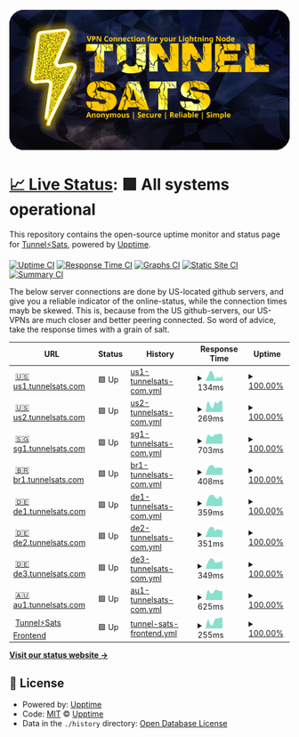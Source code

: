 ![Tunnelsats Logo](assets/tunnelsats_banner_640_320.png)

# [📈 Live Status](https://upptime.github.io/upptime): <!--live status--> **🟩 All systems operational**

This repository contains the open-source uptime monitor and status page for [Tunnel⚡️Sats](https://tunnelsats.com/), powered by [Upptime](https://github.com/upptime/upptime).

[![Uptime CI](https://github.com/Tunnelsats/upptime/workflows/Uptime%20CI/badge.svg)](https://github.com/Tunnelsats/upptime/actions?query=workflow%3A%22Uptime+CI%22)
[![Response Time CI](https://github.com/Tunnelsats/upptime/workflows/Response%20Time%20CI/badge.svg)](https://github.com/Tunnelsats/upptime/actions?query=workflow%3A%22Response+Time+CI%22)
[![Graphs CI](https://github.com/Tunnelsats/upptime/workflows/Graphs%20CI/badge.svg)](https://github.com/Tunnelsats/upptime/actions?query=workflow%3A%22Graphs+CI%22)
[![Static Site CI](https://github.com/Tunnelsats/upptime/workflows/Static%20Site%20CI/badge.svg)](https://github.com/Tunnelsats/upptime/actions?query=workflow%3A%22Static+Site+CI%22)
[![Summary CI](https://github.com/Tunnelsats/upptime/workflows/Summary%20CI/badge.svg)](https://github.com/Tunnelsats/upptime/actions?query=workflow%3A%22Summary+CI%22)

The below server connections are done by US-located github servers, and give you a reliable indicator of the online-status, while the connection times mayb be skewed. This is, because from the US github-servers, our US-VPNs are much closer and better peering connected. So word of advice, take the response times with a grain of salt.

<!--start: status pages-->
<!-- This summary is generated by Upptime (https://github.com/upptime/upptime) -->
<!-- Do not edit this manually, your changes will be overwritten -->
<!-- prettier-ignore -->
| URL | Status | History | Response Time | Uptime |
| --- | ------ | ------- | ------------- | ------ |
| <img alt="" src="https://icons.duckduckgo.com/ip3/us1.tunnelsats.com.ico" height="13"> [🇺🇸 us1.tunnelsats.com](https://us1.tunnelsats.com) | 🟩 Up | [us1-tunnelsats-com.yml](https://github.com/Tunnelsats/upptime/commits/HEAD/history/us1-tunnelsats-com.yml) | <details><summary><img alt="Response time graph" src="./graphs/us1-tunnelsats-com/response-time-week.png" height="20"> 134ms</summary><br><a href="https://status.tunnelsats.com/history/us1-tunnelsats-com"><img alt="Response time 192" src="https://img.shields.io/endpoint?url=https%3A%2F%2Fraw.githubusercontent.com%2FTunnelsats%2Fupptime%2FHEAD%2Fapi%2Fus1-tunnelsats-com%2Fresponse-time.json"></a><br><a href="https://status.tunnelsats.com/history/us1-tunnelsats-com"><img alt="24-hour response time 130" src="https://img.shields.io/endpoint?url=https%3A%2F%2Fraw.githubusercontent.com%2FTunnelsats%2Fupptime%2FHEAD%2Fapi%2Fus1-tunnelsats-com%2Fresponse-time-day.json"></a><br><a href="https://status.tunnelsats.com/history/us1-tunnelsats-com"><img alt="7-day response time 134" src="https://img.shields.io/endpoint?url=https%3A%2F%2Fraw.githubusercontent.com%2FTunnelsats%2Fupptime%2FHEAD%2Fapi%2Fus1-tunnelsats-com%2Fresponse-time-week.json"></a><br><a href="https://status.tunnelsats.com/history/us1-tunnelsats-com"><img alt="30-day response time 161" src="https://img.shields.io/endpoint?url=https%3A%2F%2Fraw.githubusercontent.com%2FTunnelsats%2Fupptime%2FHEAD%2Fapi%2Fus1-tunnelsats-com%2Fresponse-time-month.json"></a><br><a href="https://status.tunnelsats.com/history/us1-tunnelsats-com"><img alt="1-year response time 199" src="https://img.shields.io/endpoint?url=https%3A%2F%2Fraw.githubusercontent.com%2FTunnelsats%2Fupptime%2FHEAD%2Fapi%2Fus1-tunnelsats-com%2Fresponse-time-year.json"></a></details> | <details><summary><a href="https://status.tunnelsats.com/history/us1-tunnelsats-com">100.00%</a></summary><a href="https://status.tunnelsats.com/history/us1-tunnelsats-com"><img alt="All-time uptime 100.00%" src="https://img.shields.io/endpoint?url=https%3A%2F%2Fraw.githubusercontent.com%2FTunnelsats%2Fupptime%2FHEAD%2Fapi%2Fus1-tunnelsats-com%2Fuptime.json"></a><br><a href="https://status.tunnelsats.com/history/us1-tunnelsats-com"><img alt="24-hour uptime 100.00%" src="https://img.shields.io/endpoint?url=https%3A%2F%2Fraw.githubusercontent.com%2FTunnelsats%2Fupptime%2FHEAD%2Fapi%2Fus1-tunnelsats-com%2Fuptime-day.json"></a><br><a href="https://status.tunnelsats.com/history/us1-tunnelsats-com"><img alt="7-day uptime 100.00%" src="https://img.shields.io/endpoint?url=https%3A%2F%2Fraw.githubusercontent.com%2FTunnelsats%2Fupptime%2FHEAD%2Fapi%2Fus1-tunnelsats-com%2Fuptime-week.json"></a><br><a href="https://status.tunnelsats.com/history/us1-tunnelsats-com"><img alt="30-day uptime 100.00%" src="https://img.shields.io/endpoint?url=https%3A%2F%2Fraw.githubusercontent.com%2FTunnelsats%2Fupptime%2FHEAD%2Fapi%2Fus1-tunnelsats-com%2Fuptime-month.json"></a><br><a href="https://status.tunnelsats.com/history/us1-tunnelsats-com"><img alt="1-year uptime 100.00%" src="https://img.shields.io/endpoint?url=https%3A%2F%2Fraw.githubusercontent.com%2FTunnelsats%2Fupptime%2FHEAD%2Fapi%2Fus1-tunnelsats-com%2Fuptime-year.json"></a></details>
| <img alt="" src="https://icons.duckduckgo.com/ip3/us2.tunnelsats.com.ico" height="13"> [🇺🇸 us2.tunnelsats.com](https://us2.tunnelsats.com) | 🟩 Up | [us2-tunnelsats-com.yml](https://github.com/Tunnelsats/upptime/commits/HEAD/history/us2-tunnelsats-com.yml) | <details><summary><img alt="Response time graph" src="./graphs/us2-tunnelsats-com/response-time-week.png" height="20"> 269ms</summary><br><a href="https://status.tunnelsats.com/history/us2-tunnelsats-com"><img alt="Response time 214" src="https://img.shields.io/endpoint?url=https%3A%2F%2Fraw.githubusercontent.com%2FTunnelsats%2Fupptime%2FHEAD%2Fapi%2Fus2-tunnelsats-com%2Fresponse-time.json"></a><br><a href="https://status.tunnelsats.com/history/us2-tunnelsats-com"><img alt="24-hour response time 343" src="https://img.shields.io/endpoint?url=https%3A%2F%2Fraw.githubusercontent.com%2FTunnelsats%2Fupptime%2FHEAD%2Fapi%2Fus2-tunnelsats-com%2Fresponse-time-day.json"></a><br><a href="https://status.tunnelsats.com/history/us2-tunnelsats-com"><img alt="7-day response time 269" src="https://img.shields.io/endpoint?url=https%3A%2F%2Fraw.githubusercontent.com%2FTunnelsats%2Fupptime%2FHEAD%2Fapi%2Fus2-tunnelsats-com%2Fresponse-time-week.json"></a><br><a href="https://status.tunnelsats.com/history/us2-tunnelsats-com"><img alt="30-day response time 223" src="https://img.shields.io/endpoint?url=https%3A%2F%2Fraw.githubusercontent.com%2FTunnelsats%2Fupptime%2FHEAD%2Fapi%2Fus2-tunnelsats-com%2Fresponse-time-month.json"></a><br><a href="https://status.tunnelsats.com/history/us2-tunnelsats-com"><img alt="1-year response time 214" src="https://img.shields.io/endpoint?url=https%3A%2F%2Fraw.githubusercontent.com%2FTunnelsats%2Fupptime%2FHEAD%2Fapi%2Fus2-tunnelsats-com%2Fresponse-time-year.json"></a></details> | <details><summary><a href="https://status.tunnelsats.com/history/us2-tunnelsats-com">100.00%</a></summary><a href="https://status.tunnelsats.com/history/us2-tunnelsats-com"><img alt="All-time uptime 100.00%" src="https://img.shields.io/endpoint?url=https%3A%2F%2Fraw.githubusercontent.com%2FTunnelsats%2Fupptime%2FHEAD%2Fapi%2Fus2-tunnelsats-com%2Fuptime.json"></a><br><a href="https://status.tunnelsats.com/history/us2-tunnelsats-com"><img alt="24-hour uptime 100.00%" src="https://img.shields.io/endpoint?url=https%3A%2F%2Fraw.githubusercontent.com%2FTunnelsats%2Fupptime%2FHEAD%2Fapi%2Fus2-tunnelsats-com%2Fuptime-day.json"></a><br><a href="https://status.tunnelsats.com/history/us2-tunnelsats-com"><img alt="7-day uptime 100.00%" src="https://img.shields.io/endpoint?url=https%3A%2F%2Fraw.githubusercontent.com%2FTunnelsats%2Fupptime%2FHEAD%2Fapi%2Fus2-tunnelsats-com%2Fuptime-week.json"></a><br><a href="https://status.tunnelsats.com/history/us2-tunnelsats-com"><img alt="30-day uptime 100.00%" src="https://img.shields.io/endpoint?url=https%3A%2F%2Fraw.githubusercontent.com%2FTunnelsats%2Fupptime%2FHEAD%2Fapi%2Fus2-tunnelsats-com%2Fuptime-month.json"></a><br><a href="https://status.tunnelsats.com/history/us2-tunnelsats-com"><img alt="1-year uptime 100.00%" src="https://img.shields.io/endpoint?url=https%3A%2F%2Fraw.githubusercontent.com%2FTunnelsats%2Fupptime%2FHEAD%2Fapi%2Fus2-tunnelsats-com%2Fuptime-year.json"></a></details>
| <img alt="" src="https://icons.duckduckgo.com/ip3/sg1.tunnelsats.com.ico" height="13"> [🇸🇬 sg1.tunnelsats.com](https://sg1.tunnelsats.com) | 🟩 Up | [sg1-tunnelsats-com.yml](https://github.com/Tunnelsats/upptime/commits/HEAD/history/sg1-tunnelsats-com.yml) | <details><summary><img alt="Response time graph" src="./graphs/sg1-tunnelsats-com/response-time-week.png" height="20"> 703ms</summary><br><a href="https://status.tunnelsats.com/history/sg1-tunnelsats-com"><img alt="Response time 656" src="https://img.shields.io/endpoint?url=https%3A%2F%2Fraw.githubusercontent.com%2FTunnelsats%2Fupptime%2FHEAD%2Fapi%2Fsg1-tunnelsats-com%2Fresponse-time.json"></a><br><a href="https://status.tunnelsats.com/history/sg1-tunnelsats-com"><img alt="24-hour response time 720" src="https://img.shields.io/endpoint?url=https%3A%2F%2Fraw.githubusercontent.com%2FTunnelsats%2Fupptime%2FHEAD%2Fapi%2Fsg1-tunnelsats-com%2Fresponse-time-day.json"></a><br><a href="https://status.tunnelsats.com/history/sg1-tunnelsats-com"><img alt="7-day response time 703" src="https://img.shields.io/endpoint?url=https%3A%2F%2Fraw.githubusercontent.com%2FTunnelsats%2Fupptime%2FHEAD%2Fapi%2Fsg1-tunnelsats-com%2Fresponse-time-week.json"></a><br><a href="https://status.tunnelsats.com/history/sg1-tunnelsats-com"><img alt="30-day response time 670" src="https://img.shields.io/endpoint?url=https%3A%2F%2Fraw.githubusercontent.com%2FTunnelsats%2Fupptime%2FHEAD%2Fapi%2Fsg1-tunnelsats-com%2Fresponse-time-month.json"></a><br><a href="https://status.tunnelsats.com/history/sg1-tunnelsats-com"><img alt="1-year response time 654" src="https://img.shields.io/endpoint?url=https%3A%2F%2Fraw.githubusercontent.com%2FTunnelsats%2Fupptime%2FHEAD%2Fapi%2Fsg1-tunnelsats-com%2Fresponse-time-year.json"></a></details> | <details><summary><a href="https://status.tunnelsats.com/history/sg1-tunnelsats-com">100.00%</a></summary><a href="https://status.tunnelsats.com/history/sg1-tunnelsats-com"><img alt="All-time uptime 100.00%" src="https://img.shields.io/endpoint?url=https%3A%2F%2Fraw.githubusercontent.com%2FTunnelsats%2Fupptime%2FHEAD%2Fapi%2Fsg1-tunnelsats-com%2Fuptime.json"></a><br><a href="https://status.tunnelsats.com/history/sg1-tunnelsats-com"><img alt="24-hour uptime 100.00%" src="https://img.shields.io/endpoint?url=https%3A%2F%2Fraw.githubusercontent.com%2FTunnelsats%2Fupptime%2FHEAD%2Fapi%2Fsg1-tunnelsats-com%2Fuptime-day.json"></a><br><a href="https://status.tunnelsats.com/history/sg1-tunnelsats-com"><img alt="7-day uptime 100.00%" src="https://img.shields.io/endpoint?url=https%3A%2F%2Fraw.githubusercontent.com%2FTunnelsats%2Fupptime%2FHEAD%2Fapi%2Fsg1-tunnelsats-com%2Fuptime-week.json"></a><br><a href="https://status.tunnelsats.com/history/sg1-tunnelsats-com"><img alt="30-day uptime 100.00%" src="https://img.shields.io/endpoint?url=https%3A%2F%2Fraw.githubusercontent.com%2FTunnelsats%2Fupptime%2FHEAD%2Fapi%2Fsg1-tunnelsats-com%2Fuptime-month.json"></a><br><a href="https://status.tunnelsats.com/history/sg1-tunnelsats-com"><img alt="1-year uptime 100.00%" src="https://img.shields.io/endpoint?url=https%3A%2F%2Fraw.githubusercontent.com%2FTunnelsats%2Fupptime%2FHEAD%2Fapi%2Fsg1-tunnelsats-com%2Fuptime-year.json"></a></details>
| <img alt="" src="https://icons.duckduckgo.com/ip3/br1.tunnelsats.com.ico" height="13"> [🇧🇷 br1.tunnelsats.com](https://br1.tunnelsats.com) | 🟩 Up | [br1-tunnelsats-com.yml](https://github.com/Tunnelsats/upptime/commits/HEAD/history/br1-tunnelsats-com.yml) | <details><summary><img alt="Response time graph" src="./graphs/br1-tunnelsats-com/response-time-week.png" height="20"> 408ms</summary><br><a href="https://status.tunnelsats.com/history/br1-tunnelsats-com"><img alt="Response time 475" src="https://img.shields.io/endpoint?url=https%3A%2F%2Fraw.githubusercontent.com%2FTunnelsats%2Fupptime%2FHEAD%2Fapi%2Fbr1-tunnelsats-com%2Fresponse-time.json"></a><br><a href="https://status.tunnelsats.com/history/br1-tunnelsats-com"><img alt="24-hour response time 361" src="https://img.shields.io/endpoint?url=https%3A%2F%2Fraw.githubusercontent.com%2FTunnelsats%2Fupptime%2FHEAD%2Fapi%2Fbr1-tunnelsats-com%2Fresponse-time-day.json"></a><br><a href="https://status.tunnelsats.com/history/br1-tunnelsats-com"><img alt="7-day response time 408" src="https://img.shields.io/endpoint?url=https%3A%2F%2Fraw.githubusercontent.com%2FTunnelsats%2Fupptime%2FHEAD%2Fapi%2Fbr1-tunnelsats-com%2Fresponse-time-week.json"></a><br><a href="https://status.tunnelsats.com/history/br1-tunnelsats-com"><img alt="30-day response time 462" src="https://img.shields.io/endpoint?url=https%3A%2F%2Fraw.githubusercontent.com%2FTunnelsats%2Fupptime%2FHEAD%2Fapi%2Fbr1-tunnelsats-com%2Fresponse-time-month.json"></a><br><a href="https://status.tunnelsats.com/history/br1-tunnelsats-com"><img alt="1-year response time 474" src="https://img.shields.io/endpoint?url=https%3A%2F%2Fraw.githubusercontent.com%2FTunnelsats%2Fupptime%2FHEAD%2Fapi%2Fbr1-tunnelsats-com%2Fresponse-time-year.json"></a></details> | <details><summary><a href="https://status.tunnelsats.com/history/br1-tunnelsats-com">100.00%</a></summary><a href="https://status.tunnelsats.com/history/br1-tunnelsats-com"><img alt="All-time uptime 99.99%" src="https://img.shields.io/endpoint?url=https%3A%2F%2Fraw.githubusercontent.com%2FTunnelsats%2Fupptime%2FHEAD%2Fapi%2Fbr1-tunnelsats-com%2Fuptime.json"></a><br><a href="https://status.tunnelsats.com/history/br1-tunnelsats-com"><img alt="24-hour uptime 100.00%" src="https://img.shields.io/endpoint?url=https%3A%2F%2Fraw.githubusercontent.com%2FTunnelsats%2Fupptime%2FHEAD%2Fapi%2Fbr1-tunnelsats-com%2Fuptime-day.json"></a><br><a href="https://status.tunnelsats.com/history/br1-tunnelsats-com"><img alt="7-day uptime 100.00%" src="https://img.shields.io/endpoint?url=https%3A%2F%2Fraw.githubusercontent.com%2FTunnelsats%2Fupptime%2FHEAD%2Fapi%2Fbr1-tunnelsats-com%2Fuptime-week.json"></a><br><a href="https://status.tunnelsats.com/history/br1-tunnelsats-com"><img alt="30-day uptime 100.00%" src="https://img.shields.io/endpoint?url=https%3A%2F%2Fraw.githubusercontent.com%2FTunnelsats%2Fupptime%2FHEAD%2Fapi%2Fbr1-tunnelsats-com%2Fuptime-month.json"></a><br><a href="https://status.tunnelsats.com/history/br1-tunnelsats-com"><img alt="1-year uptime 99.99%" src="https://img.shields.io/endpoint?url=https%3A%2F%2Fraw.githubusercontent.com%2FTunnelsats%2Fupptime%2FHEAD%2Fapi%2Fbr1-tunnelsats-com%2Fuptime-year.json"></a></details>
| <img alt="" src="https://icons.duckduckgo.com/ip3/de1.tunnelsats.com.ico" height="13"> [🇩🇪 de1.tunnelsats.com](https://de1.tunnelsats.com) | 🟩 Up | [de1-tunnelsats-com.yml](https://github.com/Tunnelsats/upptime/commits/HEAD/history/de1-tunnelsats-com.yml) | <details><summary><img alt="Response time graph" src="./graphs/de1-tunnelsats-com/response-time-week.png" height="20"> 359ms</summary><br><a href="https://status.tunnelsats.com/history/de1-tunnelsats-com"><img alt="Response time 401" src="https://img.shields.io/endpoint?url=https%3A%2F%2Fraw.githubusercontent.com%2FTunnelsats%2Fupptime%2FHEAD%2Fapi%2Fde1-tunnelsats-com%2Fresponse-time.json"></a><br><a href="https://status.tunnelsats.com/history/de1-tunnelsats-com"><img alt="24-hour response time 304" src="https://img.shields.io/endpoint?url=https%3A%2F%2Fraw.githubusercontent.com%2FTunnelsats%2Fupptime%2FHEAD%2Fapi%2Fde1-tunnelsats-com%2Fresponse-time-day.json"></a><br><a href="https://status.tunnelsats.com/history/de1-tunnelsats-com"><img alt="7-day response time 359" src="https://img.shields.io/endpoint?url=https%3A%2F%2Fraw.githubusercontent.com%2FTunnelsats%2Fupptime%2FHEAD%2Fapi%2Fde1-tunnelsats-com%2Fresponse-time-week.json"></a><br><a href="https://status.tunnelsats.com/history/de1-tunnelsats-com"><img alt="30-day response time 381" src="https://img.shields.io/endpoint?url=https%3A%2F%2Fraw.githubusercontent.com%2FTunnelsats%2Fupptime%2FHEAD%2Fapi%2Fde1-tunnelsats-com%2Fresponse-time-month.json"></a><br><a href="https://status.tunnelsats.com/history/de1-tunnelsats-com"><img alt="1-year response time 397" src="https://img.shields.io/endpoint?url=https%3A%2F%2Fraw.githubusercontent.com%2FTunnelsats%2Fupptime%2FHEAD%2Fapi%2Fde1-tunnelsats-com%2Fresponse-time-year.json"></a></details> | <details><summary><a href="https://status.tunnelsats.com/history/de1-tunnelsats-com">100.00%</a></summary><a href="https://status.tunnelsats.com/history/de1-tunnelsats-com"><img alt="All-time uptime 100.00%" src="https://img.shields.io/endpoint?url=https%3A%2F%2Fraw.githubusercontent.com%2FTunnelsats%2Fupptime%2FHEAD%2Fapi%2Fde1-tunnelsats-com%2Fuptime.json"></a><br><a href="https://status.tunnelsats.com/history/de1-tunnelsats-com"><img alt="24-hour uptime 100.00%" src="https://img.shields.io/endpoint?url=https%3A%2F%2Fraw.githubusercontent.com%2FTunnelsats%2Fupptime%2FHEAD%2Fapi%2Fde1-tunnelsats-com%2Fuptime-day.json"></a><br><a href="https://status.tunnelsats.com/history/de1-tunnelsats-com"><img alt="7-day uptime 100.00%" src="https://img.shields.io/endpoint?url=https%3A%2F%2Fraw.githubusercontent.com%2FTunnelsats%2Fupptime%2FHEAD%2Fapi%2Fde1-tunnelsats-com%2Fuptime-week.json"></a><br><a href="https://status.tunnelsats.com/history/de1-tunnelsats-com"><img alt="30-day uptime 100.00%" src="https://img.shields.io/endpoint?url=https%3A%2F%2Fraw.githubusercontent.com%2FTunnelsats%2Fupptime%2FHEAD%2Fapi%2Fde1-tunnelsats-com%2Fuptime-month.json"></a><br><a href="https://status.tunnelsats.com/history/de1-tunnelsats-com"><img alt="1-year uptime 100.00%" src="https://img.shields.io/endpoint?url=https%3A%2F%2Fraw.githubusercontent.com%2FTunnelsats%2Fupptime%2FHEAD%2Fapi%2Fde1-tunnelsats-com%2Fuptime-year.json"></a></details>
| <img alt="" src="https://icons.duckduckgo.com/ip3/de2.tunnelsats.com.ico" height="13"> [🇩🇪 de2.tunnelsats.com](https://de2.tunnelsats.com) | 🟩 Up | [de2-tunnelsats-com.yml](https://github.com/Tunnelsats/upptime/commits/HEAD/history/de2-tunnelsats-com.yml) | <details><summary><img alt="Response time graph" src="./graphs/de2-tunnelsats-com/response-time-week.png" height="20"> 351ms</summary><br><a href="https://status.tunnelsats.com/history/de2-tunnelsats-com"><img alt="Response time 572" src="https://img.shields.io/endpoint?url=https%3A%2F%2Fraw.githubusercontent.com%2FTunnelsats%2Fupptime%2FHEAD%2Fapi%2Fde2-tunnelsats-com%2Fresponse-time.json"></a><br><a href="https://status.tunnelsats.com/history/de2-tunnelsats-com"><img alt="24-hour response time 312" src="https://img.shields.io/endpoint?url=https%3A%2F%2Fraw.githubusercontent.com%2FTunnelsats%2Fupptime%2FHEAD%2Fapi%2Fde2-tunnelsats-com%2Fresponse-time-day.json"></a><br><a href="https://status.tunnelsats.com/history/de2-tunnelsats-com"><img alt="7-day response time 351" src="https://img.shields.io/endpoint?url=https%3A%2F%2Fraw.githubusercontent.com%2FTunnelsats%2Fupptime%2FHEAD%2Fapi%2Fde2-tunnelsats-com%2Fresponse-time-week.json"></a><br><a href="https://status.tunnelsats.com/history/de2-tunnelsats-com"><img alt="30-day response time 388" src="https://img.shields.io/endpoint?url=https%3A%2F%2Fraw.githubusercontent.com%2FTunnelsats%2Fupptime%2FHEAD%2Fapi%2Fde2-tunnelsats-com%2Fresponse-time-month.json"></a><br><a href="https://status.tunnelsats.com/history/de2-tunnelsats-com"><img alt="1-year response time 599" src="https://img.shields.io/endpoint?url=https%3A%2F%2Fraw.githubusercontent.com%2FTunnelsats%2Fupptime%2FHEAD%2Fapi%2Fde2-tunnelsats-com%2Fresponse-time-year.json"></a></details> | <details><summary><a href="https://status.tunnelsats.com/history/de2-tunnelsats-com">100.00%</a></summary><a href="https://status.tunnelsats.com/history/de2-tunnelsats-com"><img alt="All-time uptime 99.83%" src="https://img.shields.io/endpoint?url=https%3A%2F%2Fraw.githubusercontent.com%2FTunnelsats%2Fupptime%2FHEAD%2Fapi%2Fde2-tunnelsats-com%2Fuptime.json"></a><br><a href="https://status.tunnelsats.com/history/de2-tunnelsats-com"><img alt="24-hour uptime 100.00%" src="https://img.shields.io/endpoint?url=https%3A%2F%2Fraw.githubusercontent.com%2FTunnelsats%2Fupptime%2FHEAD%2Fapi%2Fde2-tunnelsats-com%2Fuptime-day.json"></a><br><a href="https://status.tunnelsats.com/history/de2-tunnelsats-com"><img alt="7-day uptime 100.00%" src="https://img.shields.io/endpoint?url=https%3A%2F%2Fraw.githubusercontent.com%2FTunnelsats%2Fupptime%2FHEAD%2Fapi%2Fde2-tunnelsats-com%2Fuptime-week.json"></a><br><a href="https://status.tunnelsats.com/history/de2-tunnelsats-com"><img alt="30-day uptime 100.00%" src="https://img.shields.io/endpoint?url=https%3A%2F%2Fraw.githubusercontent.com%2FTunnelsats%2Fupptime%2FHEAD%2Fapi%2Fde2-tunnelsats-com%2Fuptime-month.json"></a><br><a href="https://status.tunnelsats.com/history/de2-tunnelsats-com"><img alt="1-year uptime 99.99%" src="https://img.shields.io/endpoint?url=https%3A%2F%2Fraw.githubusercontent.com%2FTunnelsats%2Fupptime%2FHEAD%2Fapi%2Fde2-tunnelsats-com%2Fuptime-year.json"></a></details>
| <img alt="" src="https://icons.duckduckgo.com/ip3/de3.tunnelsats.com.ico" height="13"> [🇩🇪 de3.tunnelsats.com](https://de3.tunnelsats.com) | 🟩 Up | [de3-tunnelsats-com.yml](https://github.com/Tunnelsats/upptime/commits/HEAD/history/de3-tunnelsats-com.yml) | <details><summary><img alt="Response time graph" src="./graphs/de3-tunnelsats-com/response-time-week.png" height="20"> 349ms</summary><br><a href="https://status.tunnelsats.com/history/de3-tunnelsats-com"><img alt="Response time 397" src="https://img.shields.io/endpoint?url=https%3A%2F%2Fraw.githubusercontent.com%2FTunnelsats%2Fupptime%2FHEAD%2Fapi%2Fde3-tunnelsats-com%2Fresponse-time.json"></a><br><a href="https://status.tunnelsats.com/history/de3-tunnelsats-com"><img alt="24-hour response time 366" src="https://img.shields.io/endpoint?url=https%3A%2F%2Fraw.githubusercontent.com%2FTunnelsats%2Fupptime%2FHEAD%2Fapi%2Fde3-tunnelsats-com%2Fresponse-time-day.json"></a><br><a href="https://status.tunnelsats.com/history/de3-tunnelsats-com"><img alt="7-day response time 349" src="https://img.shields.io/endpoint?url=https%3A%2F%2Fraw.githubusercontent.com%2FTunnelsats%2Fupptime%2FHEAD%2Fapi%2Fde3-tunnelsats-com%2Fresponse-time-week.json"></a><br><a href="https://status.tunnelsats.com/history/de3-tunnelsats-com"><img alt="30-day response time 385" src="https://img.shields.io/endpoint?url=https%3A%2F%2Fraw.githubusercontent.com%2FTunnelsats%2Fupptime%2FHEAD%2Fapi%2Fde3-tunnelsats-com%2Fresponse-time-month.json"></a><br><a href="https://status.tunnelsats.com/history/de3-tunnelsats-com"><img alt="1-year response time 396" src="https://img.shields.io/endpoint?url=https%3A%2F%2Fraw.githubusercontent.com%2FTunnelsats%2Fupptime%2FHEAD%2Fapi%2Fde3-tunnelsats-com%2Fresponse-time-year.json"></a></details> | <details><summary><a href="https://status.tunnelsats.com/history/de3-tunnelsats-com">100.00%</a></summary><a href="https://status.tunnelsats.com/history/de3-tunnelsats-com"><img alt="All-time uptime 100.00%" src="https://img.shields.io/endpoint?url=https%3A%2F%2Fraw.githubusercontent.com%2FTunnelsats%2Fupptime%2FHEAD%2Fapi%2Fde3-tunnelsats-com%2Fuptime.json"></a><br><a href="https://status.tunnelsats.com/history/de3-tunnelsats-com"><img alt="24-hour uptime 100.00%" src="https://img.shields.io/endpoint?url=https%3A%2F%2Fraw.githubusercontent.com%2FTunnelsats%2Fupptime%2FHEAD%2Fapi%2Fde3-tunnelsats-com%2Fuptime-day.json"></a><br><a href="https://status.tunnelsats.com/history/de3-tunnelsats-com"><img alt="7-day uptime 100.00%" src="https://img.shields.io/endpoint?url=https%3A%2F%2Fraw.githubusercontent.com%2FTunnelsats%2Fupptime%2FHEAD%2Fapi%2Fde3-tunnelsats-com%2Fuptime-week.json"></a><br><a href="https://status.tunnelsats.com/history/de3-tunnelsats-com"><img alt="30-day uptime 100.00%" src="https://img.shields.io/endpoint?url=https%3A%2F%2Fraw.githubusercontent.com%2FTunnelsats%2Fupptime%2FHEAD%2Fapi%2Fde3-tunnelsats-com%2Fuptime-month.json"></a><br><a href="https://status.tunnelsats.com/history/de3-tunnelsats-com"><img alt="1-year uptime 100.00%" src="https://img.shields.io/endpoint?url=https%3A%2F%2Fraw.githubusercontent.com%2FTunnelsats%2Fupptime%2FHEAD%2Fapi%2Fde3-tunnelsats-com%2Fuptime-year.json"></a></details>
| <img alt="" src="https://icons.duckduckgo.com/ip3/au1.tunnelsats.com.ico" height="13"> [🇦🇺 au1.tunnelsats.com](https://au1.tunnelsats.com) | 🟩 Up | [au1-tunnelsats-com.yml](https://github.com/Tunnelsats/upptime/commits/HEAD/history/au1-tunnelsats-com.yml) | <details><summary><img alt="Response time graph" src="./graphs/au1-tunnelsats-com/response-time-week.png" height="20"> 625ms</summary><br><a href="https://status.tunnelsats.com/history/au1-tunnelsats-com"><img alt="Response time 578" src="https://img.shields.io/endpoint?url=https%3A%2F%2Fraw.githubusercontent.com%2FTunnelsats%2Fupptime%2FHEAD%2Fapi%2Fau1-tunnelsats-com%2Fresponse-time.json"></a><br><a href="https://status.tunnelsats.com/history/au1-tunnelsats-com"><img alt="24-hour response time 656" src="https://img.shields.io/endpoint?url=https%3A%2F%2Fraw.githubusercontent.com%2FTunnelsats%2Fupptime%2FHEAD%2Fapi%2Fau1-tunnelsats-com%2Fresponse-time-day.json"></a><br><a href="https://status.tunnelsats.com/history/au1-tunnelsats-com"><img alt="7-day response time 625" src="https://img.shields.io/endpoint?url=https%3A%2F%2Fraw.githubusercontent.com%2FTunnelsats%2Fupptime%2FHEAD%2Fapi%2Fau1-tunnelsats-com%2Fresponse-time-week.json"></a><br><a href="https://status.tunnelsats.com/history/au1-tunnelsats-com"><img alt="30-day response time 593" src="https://img.shields.io/endpoint?url=https%3A%2F%2Fraw.githubusercontent.com%2FTunnelsats%2Fupptime%2FHEAD%2Fapi%2Fau1-tunnelsats-com%2Fresponse-time-month.json"></a><br><a href="https://status.tunnelsats.com/history/au1-tunnelsats-com"><img alt="1-year response time 578" src="https://img.shields.io/endpoint?url=https%3A%2F%2Fraw.githubusercontent.com%2FTunnelsats%2Fupptime%2FHEAD%2Fapi%2Fau1-tunnelsats-com%2Fresponse-time-year.json"></a></details> | <details><summary><a href="https://status.tunnelsats.com/history/au1-tunnelsats-com">100.00%</a></summary><a href="https://status.tunnelsats.com/history/au1-tunnelsats-com"><img alt="All-time uptime 99.92%" src="https://img.shields.io/endpoint?url=https%3A%2F%2Fraw.githubusercontent.com%2FTunnelsats%2Fupptime%2FHEAD%2Fapi%2Fau1-tunnelsats-com%2Fuptime.json"></a><br><a href="https://status.tunnelsats.com/history/au1-tunnelsats-com"><img alt="24-hour uptime 100.00%" src="https://img.shields.io/endpoint?url=https%3A%2F%2Fraw.githubusercontent.com%2FTunnelsats%2Fupptime%2FHEAD%2Fapi%2Fau1-tunnelsats-com%2Fuptime-day.json"></a><br><a href="https://status.tunnelsats.com/history/au1-tunnelsats-com"><img alt="7-day uptime 100.00%" src="https://img.shields.io/endpoint?url=https%3A%2F%2Fraw.githubusercontent.com%2FTunnelsats%2Fupptime%2FHEAD%2Fapi%2Fau1-tunnelsats-com%2Fuptime-week.json"></a><br><a href="https://status.tunnelsats.com/history/au1-tunnelsats-com"><img alt="30-day uptime 100.00%" src="https://img.shields.io/endpoint?url=https%3A%2F%2Fraw.githubusercontent.com%2FTunnelsats%2Fupptime%2FHEAD%2Fapi%2Fau1-tunnelsats-com%2Fuptime-month.json"></a><br><a href="https://status.tunnelsats.com/history/au1-tunnelsats-com"><img alt="1-year uptime 99.93%" src="https://img.shields.io/endpoint?url=https%3A%2F%2Fraw.githubusercontent.com%2FTunnelsats%2Fupptime%2FHEAD%2Fapi%2Fau1-tunnelsats-com%2Fuptime-year.json"></a></details>
| <img alt="" src="https://icons.duckduckgo.com/ip3/tunnelsats.com.ico" height="13"> [Tunnel⚡️Sats Frontend](https://tunnelsats.com) | 🟩 Up | [tunnel-sats-frontend.yml](https://github.com/Tunnelsats/upptime/commits/HEAD/history/tunnel-sats-frontend.yml) | <details><summary><img alt="Response time graph" src="./graphs/tunnel-sats-frontend/response-time-week.png" height="20"> 255ms</summary><br><a href="https://status.tunnelsats.com/history/tunnel-sats-frontend"><img alt="Response time 381" src="https://img.shields.io/endpoint?url=https%3A%2F%2Fraw.githubusercontent.com%2FTunnelsats%2Fupptime%2FHEAD%2Fapi%2Ftunnel-sats-frontend%2Fresponse-time.json"></a><br><a href="https://status.tunnelsats.com/history/tunnel-sats-frontend"><img alt="24-hour response time 345" src="https://img.shields.io/endpoint?url=https%3A%2F%2Fraw.githubusercontent.com%2FTunnelsats%2Fupptime%2FHEAD%2Fapi%2Ftunnel-sats-frontend%2Fresponse-time-day.json"></a><br><a href="https://status.tunnelsats.com/history/tunnel-sats-frontend"><img alt="7-day response time 255" src="https://img.shields.io/endpoint?url=https%3A%2F%2Fraw.githubusercontent.com%2FTunnelsats%2Fupptime%2FHEAD%2Fapi%2Ftunnel-sats-frontend%2Fresponse-time-week.json"></a><br><a href="https://status.tunnelsats.com/history/tunnel-sats-frontend"><img alt="30-day response time 205" src="https://img.shields.io/endpoint?url=https%3A%2F%2Fraw.githubusercontent.com%2FTunnelsats%2Fupptime%2FHEAD%2Fapi%2Ftunnel-sats-frontend%2Fresponse-time-month.json"></a><br><a href="https://status.tunnelsats.com/history/tunnel-sats-frontend"><img alt="1-year response time 379" src="https://img.shields.io/endpoint?url=https%3A%2F%2Fraw.githubusercontent.com%2FTunnelsats%2Fupptime%2FHEAD%2Fapi%2Ftunnel-sats-frontend%2Fresponse-time-year.json"></a></details> | <details><summary><a href="https://status.tunnelsats.com/history/tunnel-sats-frontend">100.00%</a></summary><a href="https://status.tunnelsats.com/history/tunnel-sats-frontend"><img alt="All-time uptime 99.98%" src="https://img.shields.io/endpoint?url=https%3A%2F%2Fraw.githubusercontent.com%2FTunnelsats%2Fupptime%2FHEAD%2Fapi%2Ftunnel-sats-frontend%2Fuptime.json"></a><br><a href="https://status.tunnelsats.com/history/tunnel-sats-frontend"><img alt="24-hour uptime 100.00%" src="https://img.shields.io/endpoint?url=https%3A%2F%2Fraw.githubusercontent.com%2FTunnelsats%2Fupptime%2FHEAD%2Fapi%2Ftunnel-sats-frontend%2Fuptime-day.json"></a><br><a href="https://status.tunnelsats.com/history/tunnel-sats-frontend"><img alt="7-day uptime 100.00%" src="https://img.shields.io/endpoint?url=https%3A%2F%2Fraw.githubusercontent.com%2FTunnelsats%2Fupptime%2FHEAD%2Fapi%2Ftunnel-sats-frontend%2Fuptime-week.json"></a><br><a href="https://status.tunnelsats.com/history/tunnel-sats-frontend"><img alt="30-day uptime 100.00%" src="https://img.shields.io/endpoint?url=https%3A%2F%2Fraw.githubusercontent.com%2FTunnelsats%2Fupptime%2FHEAD%2Fapi%2Ftunnel-sats-frontend%2Fuptime-month.json"></a><br><a href="https://status.tunnelsats.com/history/tunnel-sats-frontend"><img alt="1-year uptime 99.99%" src="https://img.shields.io/endpoint?url=https%3A%2F%2Fraw.githubusercontent.com%2FTunnelsats%2Fupptime%2FHEAD%2Fapi%2Ftunnel-sats-frontend%2Fuptime-year.json"></a></details>

<!--end: status pages-->

[**Visit our status website →**](https://status.tunnelsats.com)

## 📄 License

- Powered by: [Upptime](https://github.com/upptime/upptime)
- Code: [MIT](./LICENSE) © [Upptime](https://upptime.js.org)
- Data in the `./history` directory: [Open Database License](https://opendatacommons.org/licenses/odbl/1-0/)
